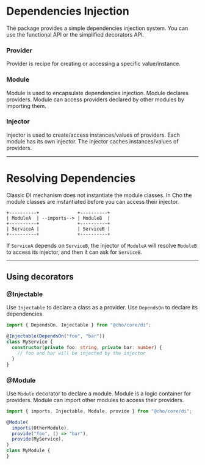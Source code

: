 # Dependencies Injection

The package provides a simple dependencies injection system. You can use the
functional API or the simplified decorators API.

### Provider

Provider is recipe for creating or accessing a specific value/instance.

### Module

Module is used to encapsulate dependencies injection. Module declares providers.
Module can access providers declared by other modules by importing them.

### Injector

Injector is used to create/access instances/values of providers. Each module has
its own injector. The injector caches instances/values of providers.

---

# Resolving Dependencies

Classic DI mechanism does not instantiate the module classes. In Cho the module
classes are instantiated before you can access their injector.

```
+----------+              +----------+
| ModuleA  | --imports--> | ModuleB  |
+----------+              +----------+ 
| ServiceA |              | ServiceB |
+----------+              +----------+
```

If `ServiceA` depends on `ServiceB`, the injector of `ModuleA` will resolve
`ModuleB` to access its injector, and then it can ask for `ServiceB`.

---

## Using decorators

### @Injectable

Use `Injectable` to declare a class as a provider. Use `DependsOn` to declare
its dependencies.

```ts
import { DependsOn, Injectable } from "@cho/core/di";

@Injectable(DependsOn("foo", "bar"))
class MyService {
  constructor(private foo: string, private bar: number) {
    // foo and bar will be injected by the injector
  }
}
```

### @Module

Use `Module` decorator to declare a module. Module is a logic container for
providers. Module can import other modules to access their providers.

```ts
import { imports, Injectable, Module, provide } from "@cho/core/di";

@Module(
  imports(OtherModule),
  provide("foo", () => "bar"),
  provide(MyService),
)
class MyModule {
}
```
